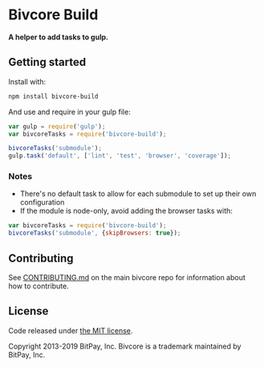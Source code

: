# Bivcore Build

**A helper to add tasks to gulp.**

## Getting started

Install with:

```sh
npm install bivcore-build
```

And use and require in your gulp file:

```javascript
var gulp = require('gulp');
var bivcoreTasks = require('bivcore-build');

bivcoreTasks('submodule');
gulp.task('default', ['lint', 'test', 'browser', 'coverage']);
```

### Notes

- There's no default task to allow for each submodule to set up their own configuration
- If the module is node-only, avoid adding the browser tasks with:

```javascript
var bivcoreTasks = require('bivcore-build');
bivcoreTasks('submodule', {skipBrowsers: true});
```

## Contributing

See [CONTRIBUTING.md](https://github.com/bitpay/bivcore/blob/master/Contributing.md) on the main bivcore repo for information about how to contribute.

## License

Code released under [the MIT license](https://github.com/bitpay/bivcore/blob/master/LICENSE).

Copyright 2013-2019 BitPay, Inc. Bivcore is a trademark maintained by BitPay, Inc.